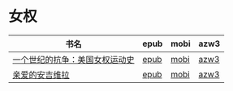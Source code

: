 # 女权

| 书名 | epub | mobi | azw3 |
| --- | --- | --- | --- |
| [一个世纪的抗争：美国女权运动史](http://ct.dalanmei.com/f/31084289-570357707-0726da) | [epub](http://ct.dalanmei.com/f/31084289-570357707-0726da) | [mobi](http://ct.dalanmei.com/f/31084289-570150799-07eecf) | [azw3](http://ct.dalanmei.com/f/31084289-571405827-67b3ba) |
| [亲爱的安吉维拉](http://ct.dalanmei.com/f/31084289-572114214-38be43) | [epub](http://ct.dalanmei.com/f/31084289-572114214-38be43) | [mobi](http://ct.dalanmei.com/f/31084289-571713769-63b65a) | [azw3](http://ct.dalanmei.com/f/31084289-572127826-f4b2fc) |
